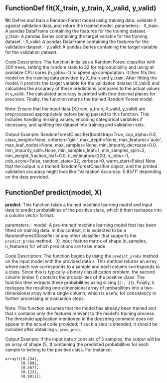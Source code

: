 ## FunctionDef fit(X_train, y_train, X_valid, y_valid)
**fit**: Define and train a Random Forest model using training data, validate it against validation data, and return the trained model.
parameters:
· X_train: A pandas DataFrame containing the features for the training dataset.
· y_train: A pandas Series containing the target variable for the training dataset.
· X_valid: A pandas DataFrame containing the features for the validation dataset.
· y_valid: A pandas Series containing the target variable for the validation dataset.

Code Description: The function initializes a Random Forest classifier with 200 trees, setting the random state to 32 for reproducibility and using all available CPU cores (n_jobs=-1) to speed up computation. It then fits this model on the training data provided by X_train and y_train. After fitting the model, it predicts the target variable for the validation dataset (X_valid) and calculates the accuracy of these predictions compared to the actual values in y_valid. The calculated accuracy is printed with four decimal places for precision. Finally, the function returns the trained Random Forest model.

Note: Ensure that the input data (X_train, y_train, X_valid, y_valid) are preprocessed appropriately before being passed to this function. This includes handling missing values, encoding categorical variables if necessary, and splitting the dataset into training and validation sets.

Output Example: RandomForestClassifier(bootstrap=True, ccp_alpha=0.0, class_weight=None,
                       criterion='gini', max_depth=None, max_features='auto',
                       max_leaf_nodes=None, max_samples=None,
                       min_impurity_decrease=0.0, min_impurity_split=None,
                       min_samples_leaf=1, min_samples_split=2,
                       min_weight_fraction_leaf=0.0, n_estimators=200,
                       n_jobs=-1, oob_score=False, random_state=32, verbose=0,
                       warm_start=False) 
Note that the output is a trained RandomForestClassifier object, and the printed validation accuracy might look like "Validation Accuracy: 0.8571" depending on the data provided.
## FunctionDef predict(model, X)
**predict**: This function takes a trained machine learning model and input data to predict probabilities of the positive class, which it then reshapes into a column vector format.

parameters:
· model: A pre-trained machine learning model that has been fitted on training data. In this context, it is expected to be a RandomForestClassifier or any other classifier that supports the `predict_proba` method.
· X: Input feature matrix of shape (n_samples, n_features) for which predictions are to be made.

Code Description: The function begins by using the `predict_proba` method on the input model with the provided data `X`. This method returns an array where each row corresponds to a sample and each column corresponds to a class. Since this is typically a binary classification problem, the second column (index 1) contains the probabilities of the positive class. The function then extracts these probabilities using slicing (`[:, 1]`). Finally, it reshapes the resulting one-dimensional array of probabilities into a two-dimensional array with a single column, which is useful for consistency in further processing or evaluation steps.

Note: This function assumes that the model has already been trained and that `X` contains only the features relevant to the model's training process. The threshold application mentioned in the docstring comment does not appear in the actual code provided; if such a step is intended, it should be included after obtaining `y_pred_prob`.

Output Example: If the input data `X` consists of 5 samples, the output will be an array of shape (5, 1) containing the predicted probabilities for each sample to belong to the positive class. For instance:
```
array([[0.234],
       [0.789],
       [0.567],
       [0.123],
       [0.901]])
```
